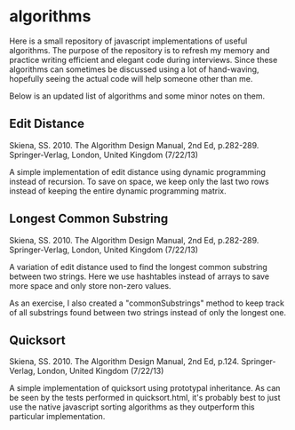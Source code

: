 algorithms
==========

Here is a small repository of javascript implementations of useful algorithms. The purpose of the repository is to refresh my memory and practice writing efficient and elegant code during interviews. Since these algorithms can sometimes be discussed using a lot of hand-waving, hopefully seeing the actual code will help someone other than me.

Below is an updated list of algorithms and some minor notes on them.

Edit Distance
-------------
Skiena, SS. 2010. The Algorithm Design Manual, 2nd Ed, p.282-289. Springer-Verlag, London, United Kingdom
(7/22/13)

A simple implementation of edit distance using dynamic programming instead of recursion. To save on space, we keep only the last two rows instead of keeping the entire dynamic programming matrix.

Longest Common Substring
------------------------
Skiena, SS. 2010. The Algorithm Design Manual, 2nd Ed, p.282-289. Springer-Verlag, London, United Kingdom
(7/22/13)

A variation of edit distance used to find the longest common substring between two strings. Here we use hashtables instead of arrays to save more space and only store non-zero values.

As an exercise, I also created a "commonSubstrings" method to keep track of all substrings found between two strings instead of only the longest one.

Quicksort
-------------------------
Skiena, SS. 2010. The Algorithm Design Manual, 2nd Ed, p.124. Springer-Verlag, London, United Kingdom
(7/22/13)

A simple implementation of quicksort using prototypal inheritance. As can be seen by the tests performed in quicksort.html, it's probably best to just use the native javascript sorting algorithms as they outperform this particular implementation.



